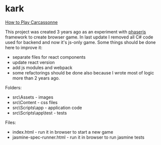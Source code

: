 # kark

[How to Play Carcassonne](https://www.youtube.com/watch?v=d89u-gXjIVY)

This project was created 3 years ago as an experiment with [phaserjs](https://phaser.io/) framework to create browser game. In last update I removed all C# code used for backend and now it's js-only game. Some things should be done here to improve it:
- separate files for react components
- update react version
- add js modules and webpack
- some refactorings should be done also because I wrote most of logic more than 2 years ago.

Folders:
- src\Assets - images
- src\Content - css files
- src\Scripts\app - application code
- src\Scripts\app\test - tests

Files:
- index.html - run it in browser to start a new game
- jasmine-spec-runner.html - run it in browser to run jasmine tests
